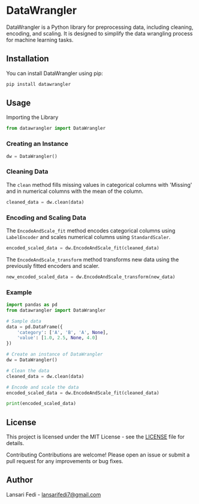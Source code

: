 # DataWrangler

DataWrangler is a Python library for preprocessing data, including cleaning, encoding, and scaling. It is designed to simplify the data wrangling process for machine learning tasks.

## Installation

You can install DataWrangler using pip:

```sh
pip install datawrangler
```

## Usage

Importing the Library

```python
from datawrangler import DataWrangler
```

### Creating an Instance

```python
dw = DataWrangler()
```

### Cleaning Data

The `clean` method fills missing values in categorical columns with 'Missing' and in numerical columns with the mean of the column.

```python
cleaned_data = dw.clean(data)
```

### Encoding and Scaling Data

The `EncodeAndScale_fit` method encodes categorical columns using `LabelEncoder` and scales numerical columns using `StandardScaler`.

```python
encoded_scaled_data = dw.EncodeAndScale_fit(cleaned_data)
```

The `EncodeAndScale_transform` method transforms new data using the previously fitted encoders and scaler.

```python
new_encoded_scaled_data = dw.EncodeAndScale_transform(new_data)
```

### Example

```python
import pandas as pd
from datawrangler import DataWrangler

# Sample data
data = pd.DataFrame({
    'category': ['A', 'B', 'A', None],
    'value': [1.0, 2.5, None, 4.0]
})

# Create an instance of DataWrangler
dw = DataWrangler()

# Clean the data
cleaned_data = dw.clean(data)

# Encode and scale the data
encoded_scaled_data = dw.EncodeAndScale_fit(cleaned_data)

print(encoded_scaled_data)
```

## License

This project is licensed under the MIT License - see the [LICENSE](https://opensource.org/license/mit) file for details.

Contributing
Contributions are welcome! Please open an issue or submit a pull request for any improvements or bug fixes.

## Author

Lansari Fedi - lansarifedi7@gmail.com
